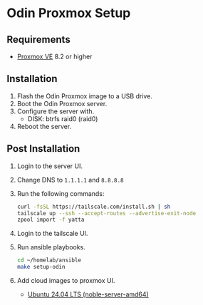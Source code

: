 # Odin Proxmox Setup

## Requirements

- [Proxmox VE](https://www.proxmox.com/en/downloads) 8.2 or higher

## Installation

1. Flash the Odin Proxmox image to a USB drive.
2. Boot the Odin Proxmox server.
3. Configure the server with.
   - DISK: btrfs raid0 (raid0)
4. Reboot the server.

## Post Installation

1. Login to the server UI.
2. Change DNS to `1.1.1.1` and `8.8.8.8`
3. Run the following commands:

   ```bash
   curl -fsSL https://tailscale.com/install.sh | sh
   tailscale up --ssh --accept-routes --advertise-exit-node
   zpool import -f yatta
   ```

4. Login to the tailscale UI.
5. Run ansible playbooks.

   ```bash
   cd ~/homelab/ansible
   make setup-odin
   ```

6. Add cloud images to proxmox UI.
   - [Ubuntu 24.04 LTS (noble-server-amd64)](https://cloud-images.ubuntu.com/noble/current/noble-server-cloudimg-amd64.img)
